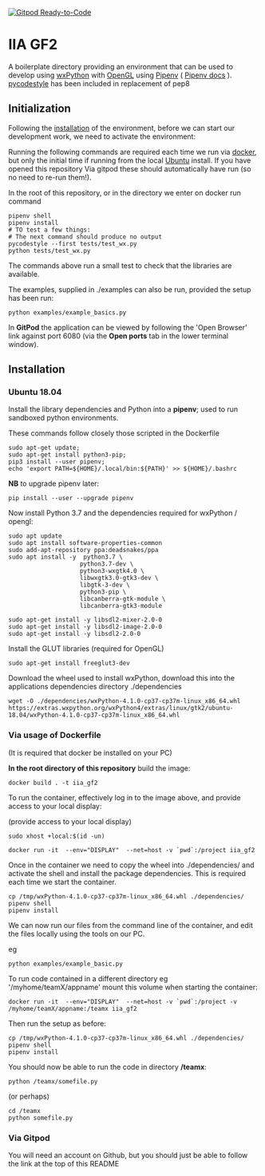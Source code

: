 [![Gitpod Ready-to-Code](https://img.shields.io/badge/Gitpod-Ready--to--Code-blue?logo=gitpod)](https://gitpod.io/#https://github.com/S-Stephen/IIa-gf2) 

# IIA GF2

A boilerplate directory providing an environment that can be used to develop using [wxPython](https://wxpython.org/) with [OpenGL](https://www.opengl.org/) using [Pipenv](https://github.com/pypa/pipenv) ( [Pipenv docs](https://pipenv-fork.readthedocs.io/en/latest/basics.html) ). [pycodestyle](http://pycodestyle.pycqa.org/en/latest/intro.html) has been included in replacement of pep8

## Initialization

Following the [installation](#Installation) of the environment, before we can start our development work, we need to activate the environment:

Running the following commands are required each time we run via [docker](#via-usage-of-dockerfile), but only the initial time if running from the local [Ubuntu](ubuntu-18.04) install. If you have opened this repository Via gitpod these should automatically have run (so no need to re-run them!).

In the root of this repository, or in the directory we enter on docker run command

```
pipenv shell
pipenv install 
# TO test a few things:
# The next command should produce no output
pycodestyle --first tests/test_wx.py 
python tests/test_wx.py
```

The commands above run a small test to check that the libraries are available. 

The examples, supplied in ./examples can also be run, provided the setup has been run:

```
python examples/example_basics.py
```

In **GitPod** the application can be viewed by following the 'Open Browser' link against port 6080 (via the **Open ports** tab in the lower terminal window).

## Installation

### Ubuntu 18.04

Install the library dependencies and Python into  a **pipenv**; used to run sandboxed python environments.

These commands follow closely those scripted in the Dockerfile

```
sudo apt-get update; 
sudo apt-get install python3-pip; 
pip3 install --user pipenv; 
echo 'export PATH=${HOME}/.local/bin:${PATH}' >> ${HOME}/.bashrc
```

**NB** to upgrade pipenv later:

```
pip install --user --upgrade pipenv
```

Now install Python 3.7 and the dependencies required for wxPython / opengl:

```
sudo apt update
sudo apt install software-properties-common
sudo add-apt-repository ppa:deadsnakes/ppa
sudo apt install -y  python3.7 \
                    python3.7-dev \
                    python3-wxgtk4.0 \
                    libwxgtk3.0-gtk3-dev \
                    libgtk-3-dev \
                    python3-pip \
                    libcanberra-gtk-module \
                    libcanberra-gtk3-module

sudo apt-get install -y libsdl2-mixer-2.0-0 
sudo apt-get install -y libsdl2-image-2.0-0 
sudo apt-get install -y libsdl2-2.0-0
```


Install the GLUT libraries (required for OpenGL)

```
sudo apt-get install freeglut3-dev

```

Download the wheel used to install wxPython, download this into the applications dependencies directory ./dependencies

```
wget -O ./dependencies/wxPython-4.1.0-cp37-cp37m-linux_x86_64.whl https://extras.wxpython.org/wxPython4/extras/linux/gtk2/ubuntu-18.04/wxPython-4.1.0-cp37-cp37m-linux_x86_64.whl
```

### Via usage of Dockerfile

(It is required that docker be installed on your PC)

**In the root directory of this repository** build the image:

```
docker build . -t iia_gf2
```

To run the container, effectively log in to the image above, and provide access to your local display:

(provide access to your local display)
```
sudo xhost +local:$(id -un)
```

```
docker run -it  --env="DISPLAY"  --net=host -v `pwd`:/project iia_gf2
```

Once in the container we need to copy the wheel into ./dependencies/ and activate the shell and install the package dependencies.  This is required each time we start the container.

```
cp /tmp/wxPython-4.1.0-cp37-cp37m-linux_x86_64.whl ./dependencies/
pipenv shell
pipenv install
```

We can now run our files from the command line of the container, and edit the files locally using the tools on our PC.

eg
```
python examples/example_basic.py
```

To run code contained in a different directory eg '/myhome/teamX/appname' mount this volume when starting the container:

```
docker run -it  --env="DISPLAY"  --net=host -v `pwd`:/project -v /myhome/teamX/appname:/teamx iia_gf2
```

Then run the setup as before:

```
cp /tmp/wxPython-4.1.0-cp37-cp37m-linux_x86_64.whl ./dependencies/
pipenv shell
pipenv install
```

You should now be able to run the code in directory **/teamx**:

```
python /teamx/somefile.py
```

(or perhaps)
```
cd /teamx
python somefile.py
```



### Via Gitpod

You will need an account on Github, but you should just be able to follow the link at the top of this README

